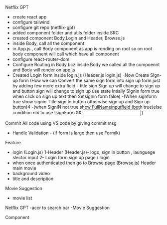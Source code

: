 Netflix GPT
- create react app
- configure tailwind
- configure git repo (netflix-gpt)
- added component folder and utils folder inside SRC
- created component Body,Login and Header, Browse.js
- inside Body, call all the component
- in App.js , call Body component as app is rending on root so on root body component will call which have all component
- configure react-router-dom
- Configure Routing in Body bcz inside Body we called all the compoennt and Body will render on app.js
- Created Login form inside login.js (Header.js login.js)
-Now Create SIgn-up form (How we can Convert the same sign form into sign up form just by adding few more extra field - title sign Sign up will change to sign up and button sign will change to sign up use state intially SIgnin form true when click on sign up text then Setsignin form false)
-(When signform true show signin Title sign In button otherwise sign up and Sign up button)4
-(when SignIN not true show FullNameinputfield (both true)else condition nhi to use !signForm && <input fullname> )

Commit All code using VS code by giving commit msg 
- Handle Validation - (if form is large then use Formik)



Feature
- login (Login.js)
    1-Header (Header.js)- logo, sign in button , launguege slector input
    2- Login form sign up page / login 
- when once authenticated then go to Browse page (Browse.js)
Header
main movie
 - background video
 - title and description

 Movie Suggestion
 - movie list

 Netflix GPT
 -accr to search bar
 -Movie Suggestion



Component




